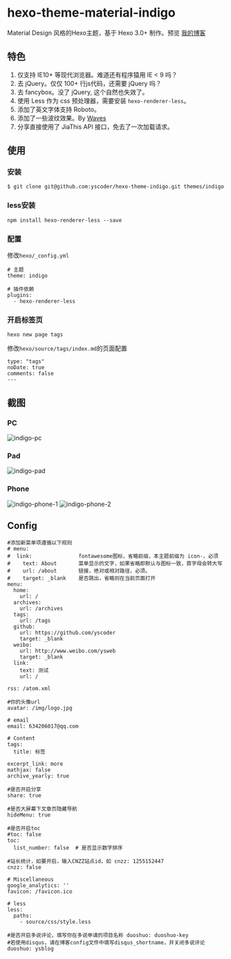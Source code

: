 hexo-theme-material-indigo
================

Material Design 风格的Hexo主题，基于 Hexo 3.0+ 制作。预览 [我的博客](http://www.imys.net/)

## 特色

1. 仅支持 IE10+ 等现代浏览器。难道还有程序猿用 IE < 9 吗？
2. 去 jQuery。仅仅 100+ 行js代码，还需要 jQuery 吗？
3. 去 fancybox。没了 jQuery, 这个自然也失效了。
4. 使用 Less 作为 css 预处理器，需要安装 `hexo-renderer-less`。
5. 添加了英文字体支持 Roboto。
6. 添加了一些波纹效果。By [Waves](https://github.com/fians/Waves)
7. 分享直接使用了 JiaThis API 接口，免去了一次加载请求。

## 使用

### 安装

`$ git clone git@github.com:yscoder/hexo-theme-indigo.git themes/indigo`

### less安装

`npm install hexo-renderer-less --save`

### 配置

修改`hexo/_config.yml`

```
# 主题
theme: indigo

# 插件依赖
plugins:
  - hexo-renderer-less
```

### 开启标签页

`hexo new page tags`

修改`hexo/source/tags/index.md`的页面配置

```
type: "tags"
noDate: true
comments: false
---
```


## 截图

### PC

![indigo-pc](https://github.com/yscoder/hexo-theme-indigo/raw/master/screenshots/hexo-theme-pc.png)

### Pad

![indigo-pad](https://github.com/yscoder/hexo-theme-indigo/raw/master/screenshots/hexo-theme-pad.png)

### Phone

![indigo-phone-1](https://github.com/yscoder/hexo-theme-indigo/raw/master/screenshots/hexo-theme-phone-1.png)
![indigo-phone-2](https://github.com/yscoder/hexo-theme-indigo/raw/master/screenshots/hexo-theme-phone-2.png)

## Config

```
#添加新菜单项遵循以下规则
# menu:
#  link:               fontawesome图标，省略前缀，本主题前缀为 icon-，必须
#    text: About       菜单显示的文字，如果省略即默认与图标一致，首字母会转大写
#    url: /about       链接，绝对或相对路径，必须。
#    target: _blank    是否跳出，省略则在当前页面打开
menu:
  home:
    url: /
  archives:
    url: /archives
  tags:
    url: /tags
  github:
    url: https://github.com/yscoder
    target: _blank
  weibo:
    url: http://www.weibo.com/ysweb
    target: _blank
  link:
    text: 测试
    url: /

rss: /atom.xml

#你的头像url
avatar: /img/logo.jpg

# email
email: 634206017@qq.com

# Content
tags:
  title: 标签

excerpt_link: more
mathjax: false
archive_yearly: true

#是否开启分享
share: true

#是否大屏幕下文章页隐藏导航
hideMenu: true

#是否开启toc
#toc: false
toc:
  list_number: false  # 是否显示数字排序

#站长统计，如要开启，输入CNZZ站点id，如 cnzz: 1255152447
cnzz: false

# Miscellaneous
google_analytics: ''
favicon: /favicon.ico

# less
less:
  paths:
    - source/css/style.less

#是否开启多说评论，填写你在多说申请的项目名称 duoshuo: duoshuo-key
#若使用disqus，请在博客config文件中填写disqus_shortname，并关闭多说评论
duoshuo: ysblog
```

